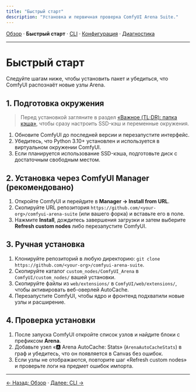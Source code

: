 ```yaml
---
title: "Быстрый старт"
description: "Установка и первичная проверка ComfyUI Arena Suite."
---
```


[Обзор](index.md) · **Быстрый старт** · [CLI](cli.md) · [Конфигурация](config.md) · [Диагностика](troubleshooting.md)

---

# Быстрый старт

Следуйте шагам ниже, чтобы установить пакет и убедиться, что ComfyUI распознаёт новые узлы Arena.

## 1. Подготовка окружения
> Перед установкой загляните в раздел [«Важное (TL;DR): папка кэша»](index.md#важное-tldr-папка-кэша), чтобы сразу настроить SSD-кэш и переменные окружения.
1. Обновите ComfyUI до последней версии и перезапустите интерфейс.
2. Убедитесь, что Python 3.10+ установлен и используется в виртуальном окружении ComfyUI.
3. Если планируется использование SSD-кэша, подготовьте диск с достаточным свободным местом.

## 2. Установка через ComfyUI Manager (рекомендовано)
1. Откройте ComfyUI и перейдите в **Manager → Install from URL**.
2. Скопируйте URL репозитория `https://github.com/<your-org>/comfyui-arena-suite` (или вашего форка) и вставьте его в поле.
3. Нажмите **Install**, дождитесь завершения загрузки и затем выберите **Refresh custom nodes** либо перезапустите ComfyUI.

## 3. Ручная установка
1. Клонируйте репозиторий в любую директорию: `git clone https://github.com/<your-org>/comfyui-arena-suite`.
2. Скопируйте каталог `custom_nodes/ComfyUI_Arena` в `ComfyUI/custom_nodes/` вашей установки.
3. Скопируйте файлы из `web/extensions/` в `ComfyUI/web/extensions/`, чтобы активировать веб-оверлей AutoCache.
4. Перезапустите ComfyUI, чтобы ядро и фронтенд подхватили новые узлы и расширение.

## 4. Проверка установки
1. После запуска ComfyUI откройте список узлов и найдите блоки с префиксом **Arena**.
2. Добавьте узел «🅰️ Arena AutoCache: Stats» (`ArenaAutoCacheStats`) в граф и убедитесь, что он появляется в Canvas без ошибок.
3. Если узлы не отображаются, повторите шаг «Refresh custom nodes» и проверьте логи на предмет ошибок импорта.

---

[← Назад: Обзор](index.md) · [Далее: CLI →](cli.md)
